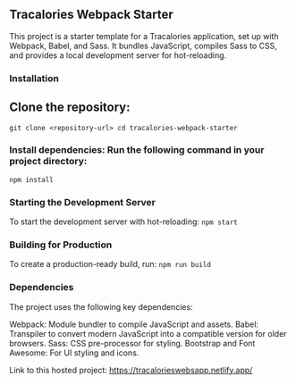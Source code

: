 ## Tracalories Webpack Starter
This project is a starter template for a Tracalories application, set up with Webpack, Babel, and Sass. It bundles JavaScript, compiles Sass to CSS, and provides a local development server for hot-reloading.


### Installation 
## Clone the repository:
`git clone <repository-url>
cd tracalories-webpack-starter`

### Install dependencies: Run the following command in your project directory:
`npm install`


### Starting the Development Server
To start the development server with hot-reloading:
`npm start`


### Building for Production
To create a production-ready build, run:
`npm run build`

### Dependencies
The project uses the following key dependencies:

Webpack: Module bundler to compile JavaScript and assets.
Babel: Transpiler to convert modern JavaScript into a compatible version for older browsers.
Sass: CSS pre-processor for styling.
Bootstrap and Font Awesome: For UI styling and icons.


Link to this hosted project: https://tracalorieswebsapp.netlify.app/
